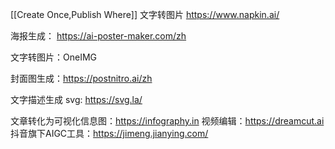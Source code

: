 [[Create Once,Publish Where]]
文字转图片 https://www.napkin.ai/

海报生成： https://ai-poster-maker.com/zh

文字转图片：OneIMG

封面图生成：https://postnitro.ai/zh

文字描述生成 svg: https://svg.la/

文章转化为可视化信息图：https://infography.in
视频编辑：https://dreamcut.ai
抖音旗下AIGC工具：https://jimeng.jianying.com/
